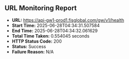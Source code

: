 ## URL Monitoring Report

- **URL:** https://api-gw1-prod1.fisglobal.com/gw/v1/health
- **Start Time:** 2025-06-28T04:34:31.507584
- **End Time:** 2025-06-28T04:34:32.061629
- **Total Time Taken:** 0.554045 seconds
- **HTTP Status Code:** 200
- **Status:** Success
- **Failure Reason:** N/A
